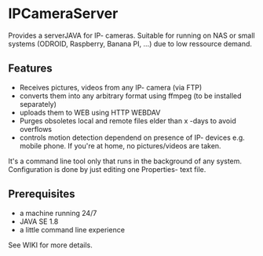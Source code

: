 # IPCameraServer
Provides a serverJAVA for IP- cameras. Suitable for running on NAS or small systems (ODROID, Raspberry, Banana PI,  ...) due to low ressource demand. 

## Features
 - Receives pictures, videos from any IP- camera (via FTP)
 - converts them into any arbitrary format using ffmpeg (to be installed separately)
 - uploads them to WEB using HTTP WEBDAV
 - Purges obsoletes local and remote files elder than x -days to avoid overflows
 - controls motion detection dependend on presence of  IP- devices e.g. mobile phone. If you're at home, no pictures/videos are taken.
    
It's a command line tool only that runs in the background of any system. Configuration is done by just editing one Properties-  text file. 

## Prerequisites
- a machine running 24/7 
- JAVA SE 1.8
- a little command line experience

See WIKI for more details.
